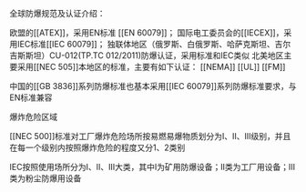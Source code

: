 
全球防爆规范及认证介绍：

欧盟的[[ATEX]]，采用EN标准 [[EN 60079]]；
国际电工委员会的[[IECEX]]，采用IEC标准[[IEC 60079]]；
独联体地区（俄罗斯、白俄罗斯、哈萨克斯坦、吉尔吉斯斯坦）CU-012(TP.TC 012/2011)防爆认证，采用标准和IEC类似
北美地区主要采用[[NEC 505]]本地区的标准，主要有如下认证：
[[NEMA]] 
[[UL]]
[[FM]]

中国的[[GB 3836]]系列防爆标准也基本采用[[IEC 60079]]系列防爆标准要求，与EN标准兼容


爆炸危险区域

[[NEC 500]]标准对工厂爆炸危险场所按易燃易爆物质划分为I、II、III级别，并且在每一个级别内按照爆炸危险的程度又分1、2类别

IEC按照使用场所分为I、II、III大类，其中I为矿用防爆设备；II类为工厂用设备；III类为粉尘防爆用设备


